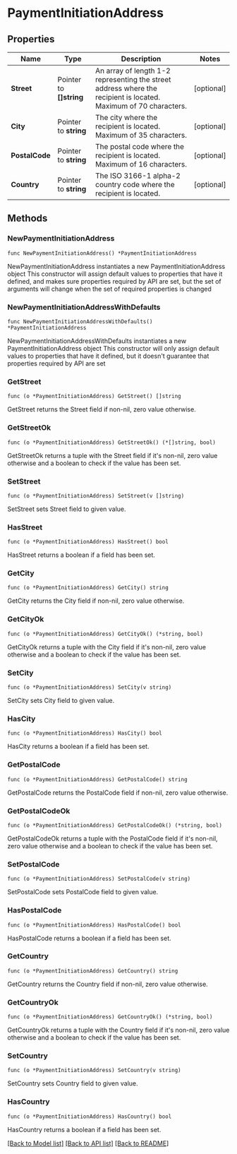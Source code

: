 # PaymentInitiationAddress

## Properties

Name | Type | Description | Notes
------------ | ------------- | ------------- | -------------
**Street** | Pointer to **[]string** | An array of length 1-2 representing the street address where the recipient is located. Maximum of 70 characters. | [optional] 
**City** | Pointer to **string** | The city where the recipient is located. Maximum of 35 characters. | [optional] 
**PostalCode** | Pointer to **string** | The postal code where the recipient is located. Maximum of 16 characters. | [optional] 
**Country** | Pointer to **string** | The ISO 3166-1 alpha-2 country code where the recipient is located. | [optional] 

## Methods

### NewPaymentInitiationAddress

`func NewPaymentInitiationAddress() *PaymentInitiationAddress`

NewPaymentInitiationAddress instantiates a new PaymentInitiationAddress object
This constructor will assign default values to properties that have it defined,
and makes sure properties required by API are set, but the set of arguments
will change when the set of required properties is changed

### NewPaymentInitiationAddressWithDefaults

`func NewPaymentInitiationAddressWithDefaults() *PaymentInitiationAddress`

NewPaymentInitiationAddressWithDefaults instantiates a new PaymentInitiationAddress object
This constructor will only assign default values to properties that have it defined,
but it doesn't guarantee that properties required by API are set

### GetStreet

`func (o *PaymentInitiationAddress) GetStreet() []string`

GetStreet returns the Street field if non-nil, zero value otherwise.

### GetStreetOk

`func (o *PaymentInitiationAddress) GetStreetOk() (*[]string, bool)`

GetStreetOk returns a tuple with the Street field if it's non-nil, zero value otherwise
and a boolean to check if the value has been set.

### SetStreet

`func (o *PaymentInitiationAddress) SetStreet(v []string)`

SetStreet sets Street field to given value.

### HasStreet

`func (o *PaymentInitiationAddress) HasStreet() bool`

HasStreet returns a boolean if a field has been set.

### GetCity

`func (o *PaymentInitiationAddress) GetCity() string`

GetCity returns the City field if non-nil, zero value otherwise.

### GetCityOk

`func (o *PaymentInitiationAddress) GetCityOk() (*string, bool)`

GetCityOk returns a tuple with the City field if it's non-nil, zero value otherwise
and a boolean to check if the value has been set.

### SetCity

`func (o *PaymentInitiationAddress) SetCity(v string)`

SetCity sets City field to given value.

### HasCity

`func (o *PaymentInitiationAddress) HasCity() bool`

HasCity returns a boolean if a field has been set.

### GetPostalCode

`func (o *PaymentInitiationAddress) GetPostalCode() string`

GetPostalCode returns the PostalCode field if non-nil, zero value otherwise.

### GetPostalCodeOk

`func (o *PaymentInitiationAddress) GetPostalCodeOk() (*string, bool)`

GetPostalCodeOk returns a tuple with the PostalCode field if it's non-nil, zero value otherwise
and a boolean to check if the value has been set.

### SetPostalCode

`func (o *PaymentInitiationAddress) SetPostalCode(v string)`

SetPostalCode sets PostalCode field to given value.

### HasPostalCode

`func (o *PaymentInitiationAddress) HasPostalCode() bool`

HasPostalCode returns a boolean if a field has been set.

### GetCountry

`func (o *PaymentInitiationAddress) GetCountry() string`

GetCountry returns the Country field if non-nil, zero value otherwise.

### GetCountryOk

`func (o *PaymentInitiationAddress) GetCountryOk() (*string, bool)`

GetCountryOk returns a tuple with the Country field if it's non-nil, zero value otherwise
and a boolean to check if the value has been set.

### SetCountry

`func (o *PaymentInitiationAddress) SetCountry(v string)`

SetCountry sets Country field to given value.

### HasCountry

`func (o *PaymentInitiationAddress) HasCountry() bool`

HasCountry returns a boolean if a field has been set.


[[Back to Model list]](../README.md#documentation-for-models) [[Back to API list]](../README.md#documentation-for-api-endpoints) [[Back to README]](../README.md)



